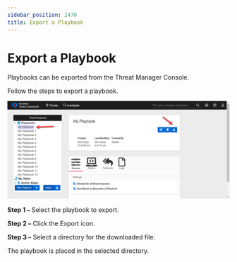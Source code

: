 ```yaml
---
sidebar_position: 2470
title: Export a Playbook
---
```


# Export a Playbook

Playbooks can be exported from the Threat Manager Console.

Follow the steps to export a playbook.

![](../../../../../../static/images/ThreatManager_3.0/Content/Resources/Images/ThreatManager/Admin/Playbooks/ExportPlaybook.png)

**Step 1 –** Select the playbook to export.

**Step 2 –** Click the Export icon.

**Step 3 –** Select a directory for the downloaded file.

The playbook is placed in the selected directory.